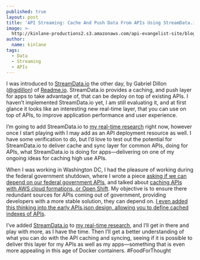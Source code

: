 ```yaml
---
published: true
layout: post
title: 'API Streaming: Cache And Push Data From APIs Using StreamData.io'
image: >-
  http://kinlane-productions2.s3.amazonaws.com/api-evangelist-site/blog/streamdata-io-logo.png
author:
  name: kinlane
tags:
  - Data
  - Streaming
  - APIs
---
```

I was introduced to [StreamData.io](http://streamdata.io/) the other day, by Gabriel Dillon ([@gjdillon](https://twitter.com/gjdillon)) of [Readme.io](https://readme.io/). StreamData.io provides a caching, and push layer for apps to take advantage of, that can be deploy on top of existing APIs. I haven’t implemented StreamData.io yet, I am still evaluating it, and at first glance it looks like an interesting new real-time layer, that you can use on top of APIs, to improve application performance and user experience.

I’m going to add StreamData.io to [my real-time research](http://realtime.apievangelist.com/) right now, however once I start playing with I may add as an API deployment resource as well. I have some verification to do, but I’d love to test out the potential for StreamData.io to deliver cache and sync layer for common APIs, doing for APIs, what StreamData.io is doing for apps—delivering on one of my ongoing ideas for caching high use APIs.

When I was working in Washington DC, I had the pleasure of working during the federal government shutdown, where I wrote a piece [asking if we can depend on our federal government APIs](http://apievangelist.com/2013/10/01/can-we-depend-on-federal-government-apis/), and talked about [caching APIs with AWS cloud formations, or Open Shift](http://apievangelist.com/2014/01/12/caching-apis-with-cloudformations-or-openshift-/). My objective is to ensure there redundant sources for APIs coming out of government, providing developers with a more stable solution, they can depend on. [I even added this thinking into the early APIs.json design, allowing you to define cached indexes of APIs](http://apievangelist.com/2014/06/18/multiple-types-of-apisjson-for-discovery/).

I’ve added [StreamData.io](http://streamdata.io/) to [my real-time research](http://realtime.apievangelist.com/), and I’ll get in there and play with more, as I have the time. Then I’ll get a better understanding of what you can do with the API caching and syncing, seeing if it is possible to deliver this layer for my APIs as well as my apps—something that is even more appealing in this age of Docker containers. #FoodForThought